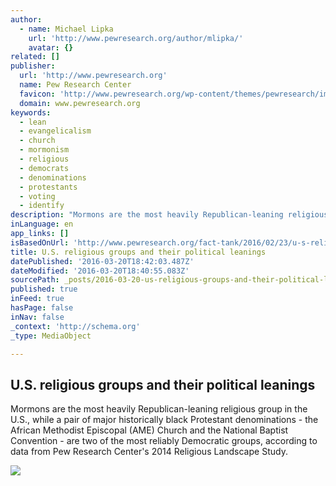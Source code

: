 ```yaml
---
author:
  - name: Michael Lipka
    url: 'http://www.pewresearch.org/author/mlipka/'
    avatar: {}
related: []
publisher:
  url: 'http://www.pewresearch.org'
  name: Pew Research Center
  favicon: 'http://www.pewresearch.org/wp-content/themes/pewresearch/img/favicon.png'
  domain: www.pewresearch.org
keywords:
  - lean
  - evangelicalism
  - church
  - mormonism
  - religious
  - democrats
  - denominations
  - protestants
  - voting
  - identify
description: "Mormons are the most heavily Republican-leaning religious group in the U.S., while a pair of major historically black Protestant denominations - the African Methodist Episcopal (AME) Church and the National Baptist Convention - are two of the most reliably Democratic groups, according to data from Pew Research Center's 2014 Religious Landscape Study."
inLanguage: en
app_links: []
isBasedOnUrl: 'http://www.pewresearch.org/fact-tank/2016/02/23/u-s-religious-groups-and-their-political-leanings/'
title: U.S. religious groups and their political leanings
datePublished: '2016-03-20T18:42:03.487Z'
dateModified: '2016-03-20T18:40:55.083Z'
sourcePath: _posts/2016-03-20-us-religious-groups-and-their-political-leanings.md
published: true
inFeed: true
hasPage: false
inNav: false
_context: 'http://schema.org'
_type: MediaObject

---
```

<article style=""><h1>U.S. religious groups and their political leanings</h1><p>Mormons are the most heavily Republican-leaning religious group in the U.S., while a pair of major historically black Protestant denominations - the African Methodist Episcopal (AME) Church and the National Baptist Convention - are two of the most reliably Democratic groups, according to data from Pew Research Center's 2014 Religious Landscape Study.</p><img src="http://www.pewresearch.org/files/2016/02/FT_16.02.22_religionPoliticalAffiliation_640px1.png" /></article>